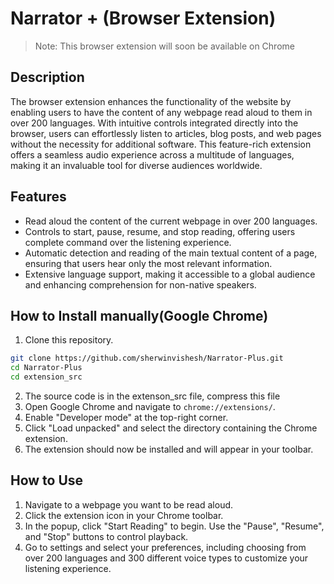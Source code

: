 # Narrator + (Browser Extension)
>Note: This browser extension will soon be available on Chrome
## Description

The browser extension enhances the functionality of the website by enabling users to have the content of any webpage read aloud to them in over 200 languages. With intuitive controls integrated directly into the browser, users can effortlessly listen to articles, blog posts, and web pages without the necessity for additional software. This feature-rich extension offers a seamless audio experience across a multitude of languages, making it an invaluable tool for diverse audiences worldwide.

## Features

- Read aloud the content of the current webpage in over 200 languages.
- Controls to start, pause, resume, and stop reading, offering users complete command over the listening experience.
- Automatic detection and reading of the main textual content of a page, ensuring that users hear only the most relevant information.
- Extensive language support, making it accessible to a global audience and enhancing comprehension for non-native speakers.

## How to Install manually(Google Chrome)

1. Clone this repository.
  ```bash
  git clone https://github.com/sherwinvishesh/Narrator-Plus.git
  cd Narrator-Plus
  cd extension_src
  ```
2. The source code is in the extenson_src file, compress this file
2. Open Google Chrome and navigate to `chrome://extensions/`.
3. Enable "Developer mode" at the top-right corner.
4. Click "Load unpacked" and select the directory containing the Chrome extension.
5. The extension should now be installed and will appear in your toolbar.

## How to Use

1. Navigate to a webpage you want to be read aloud.
2. Click the extension icon in your Chrome toolbar.
3. In the popup, click "Start Reading" to begin. Use the "Pause", "Resume", and "Stop" buttons to control playback.
4. Go to settings and select your preferences, including choosing from over 200 languages and 300 different voice types to customize your listening experience.
